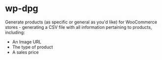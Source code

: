 # wp-dpg 
Generate products (as specific or general as you'd like) for WooCommerce stores - generating a CSV file with all information pertaining to products, including: 
- An Image URL
- The type of product
- A sales price
